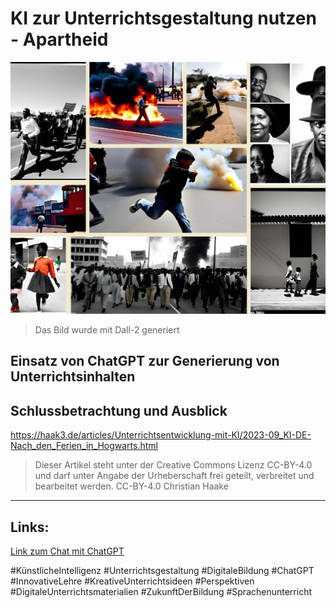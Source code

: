 # KI zur Unterrichtsgestaltung nutzen - Apartheid

![Apartheid](/articles/Unterrichtsentwicklung-mit-KI/AI%20Beispiele%20Apartheid.png)
> Das Bild wurde mit Dall-2 generiert


## Einsatz von ChatGPT zur Generierung von Unterrichtsinhalten


## Schlussbetrachtung und Ausblick



https://haak3.de/articles/Unterrichtsentwicklung-mit-KI/2023-09_KI-DE-Nach_den_Ferien_in_Hogwarts.html




> Dieser Artikel steht unter der Creative Commons Lizenz CC-BY-4.0 und darf unter Angabe der Urheberschaft frei geteilt, verbreitet und bearbeitet werden.
> CC-BY-4.0 Christian Haake

-----

## Links: 
[Link zum Chat mit ChatGPT](https://chat.openai.com/share/7e6107f3-471d-4119-b814-a2c6a9c74ac5)



#KünstlicheIntelligenz #Unterrichtsgestaltung #DigitaleBildung #ChatGPT #InnovativeLehre #KreativeUnterrichtsideen #Perspektiven #DigitaleUnterrichtsmaterialien #ZukunftDerBildung #Sprachenunterricht